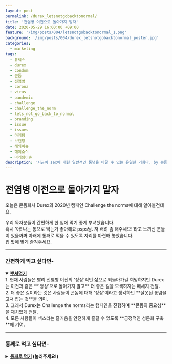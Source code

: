 ```yaml
---
layout: post
permalink: /durex_letsnotgobacktonormal/
title: '전염병 이전으로 돌아가지 말자'
date: 2020-05-29 16:00:00 +09:00
feature: '/img/posts/004/letsnotgobacktonormal_1.png'
background: '/img/posts/004/durex_letsnotgobacktonormal_poster.jpg'
categories:
  - marketing
tags:
  - 듀렉스
  - durex
  - condom
  - 콘돔
  - 전염병
  - corona
  - virus
  - pandemic
  - challenge
  - challenge_the_norm
  - lets_not_go_back_to_normal
  - branding
  - issue
  - issues
  - 마케팅
  - 브랜딩
  - 해외이슈
  - 해외소식
  - 마케팅이슈
description: '지금이 sex에 대한 일반적인 통념을 바꿀 수 있는 유일한 기회다. by 콘돔회사'
---
```


# 전염병 이전으로 돌아가지 말자

오늘은 콘돔회사 Durex의 2020년 캠페인 Challenge the norms에 대해 알아볼건데요.

우리 독자분들이 간편하게 한 입에 먹기 좋게 뿌셔놨습니다.<br>
혹시 '아! 나는 통으로 먹는거 좋아해요 psps님. 저 배려 좀 해주세요!'라고 느끼신 분들이 있을까봐 아래에 통째로 먹을 수 있도록 자리를 마련해 놓았습니다.<br>
입 맛에 맞게 즐겨주세요.
<hr class = 'hr_img'>

### 간편하게 먹고 싶다면-

<details open>
<summary><strong><u>뿌셔먹기</u></strong></summary>
<div markdown = "1">
1. 현재 사람들은 빨리 전염병 이전의 '정상'적인 삶으로 되돌아가길 희망하지만 Durex는 이전과 같은 **'정상'으로 돌아가지 말고** 더 좋은 길을 모색하자는 메세지 전달.<br>
2. 더 좋은 길이라는 것은 사람들이 콘돔에 대해 '정상'이라고 생각하던 **잘못된 통념을 고쳐 잡는 것**을 의미.<br>
3. 그래서 Durex는 Challenge the norms라는 캠페인을 진행하며 **콘돔의 중요성**을 재치있게 전달.<br>
4. 모든 사람들이 섹스라는 즐거움을 안전하게 즐길 수 있도록 **긍정적인 성문화 구축**에 기여.
</div>
</details>
<hr class = 'hr_img'>

### 통째로 먹고 싶다면-

<details>
<summary><strong><u>통째로 먹기</u> (눌러주세요!)</strong></summary>
<div markdown = "1">
<br>

최근 전염병의 기세가 한풀 기울어 격리조치를 완화하는 나라들이 하나 둘씩 생겨나고 있습니다. 시민들은 다시 이전처럼 돌아가고 싶다고 울부 짖고 있던 상황이라 매우 반가운 소식이 아닐 수가 없습니다.

그러나 콘돔회사 Durex는 사람들이 '이전처럼 돌아가고 싶다'고 말하는 것에 회의적입니다. 왜 그런지 알아보도록 하죠.

## 전염병이 만들어 낸 단어.

본격적으로 살펴보기 전, 해외에서 생겨난 새로운 단어가 있습니다.

바로 **coronavirus baby-boom.**

해외의 경우 락다운(격리조치) 때문에 coronavirus baby-boom이라는 뜻밖의 인구 통계적 호황(?)을 누리게 될 거라는 예측이 일반인들 사이에서 이야기가 오고갑니다. 커플, 부부 간 집에서 오붓하게 보내는 시간이 길어지다보니 자연스럽게 뜨거운 관계를 맺게 된다고 생각하는 거겠죠.

하지만 전문가들은 그 **반대의 결과**를 보여주었습니다.
Durex의 모회사인 Reckitt Benckiser의 락스만 나라시만 대표에 의하면 전염병 때문에 사람들이 섹스 하는 횟수가 줄었다라고 했습니다. Durex가 영국, 이탈리아, 중국, 남아공을 대상으로 섹스 설문조사를 한 결과, 사람들이 말하길 **사회적 거리두기 때문에** 섹스를 할 수 없다고 합니다.

쏠로는 밖에 나가 자기의 매력을 어필 할 수가 없어서, 커플들은 건강, 돈, 실업 위기 등의 이유로 섹스할 '맛'을 잃었다고 하는데요.

![social_distancing](/img/posts/004/social_distance.jpg)

> *하 나 참 매력있는데 어떻게 보여줄 방법이 없네!(고구마 x 10개)*

이들은 하루 빨리 과거처럼 '정상'적인 일상으로 돌아가길 희망하고 있습니다.
그러나 여기 과거처럼 정상으로 돌아가는 것에 반대하는 브랜드가 있습니다. Durex가 그 주인공이죠.

<img src = '/img/posts/004/durex_logo.png' alt = 'Durex 로고' class = 'img_center'>

## Challege the norms

오늘은 콘돔 브랜드 중 가장 유명한 Durex의 최근 캠페인 Challenge the norms를 소개해 드리려 합니다. norm이란 기본 or 스탠다드, 즉 정상이라는 뜻의 단어입니다. 이 캠페인은 섹스를 둘러싼 과거에 '정상'이라 생각했던 비정상적인 사고와 행동을 바꾸는 것을 목표로 하고 있습니다. 어떤 캠페인인지 살펴보기 전, Durex에 대해 잠깐 알아봅시다.

최초로 전류를 통한 불량검사 방식을 개발 및 도입한 브랜드이자 최초로 인체공학을 고려한 콘돔을 만들어 낸, 콘돔계의 선구자 Durex.

<img src = '/img/posts/004/durex_name.jfif' alt = 'Durex 이름의 의미' class = 'img_center'>

> *"We Believe Good Sex Should be For Everyone"<br>
> "기분 좋은 섹스는 모두를 위한 것이여야 한다."*

위 슬로건을 바탕으로 Durex는 기분 좋은 성관계를 위한 콘돔과 그 외 마사지 젤, 섹스 토이를 개발해오고 있습니다.

<hr class = 'hr_img'>

## Durex의 유쾌 & 응큼한 광고

Durex의 포스터 광고들을 보면 제품의 특성을 아주 잘 살린 말장난을 잘 하는 걸로 유명한데요. 년말이 다가올 때 진행한 포스터 광고 몇 가지 살펴보죠.

<img src = '/img/posts/004/durex_vibe.png' alt = 'Durex 남성용 바이브레이터' class = 'img_center'>

> *"The end is coming." 남자용 바이브레이터. <br>다가오는 년말을 의미하는 동시에 The end is coming(끝은 절정)이라는 뜻으로도 해석 되는 말장난.*

<img src = '/img/posts/004/end_shouldnt_be_only_thing_coming.png' alt = 'Durex 여성용 바이브레이터' class = 'img_center'>

> *"년말만 오면 안된다." 여성용 바이브레이터. <br>년말 뿐만 아니라 오르가즘도 온다는 뜻일까?*

<img src = '/img/posts/004/durexquickly.png' alt = 'Durex 사정지연 콘돔' class = 'img_center'>

> *"끝(년말)이 빨리 오지 않는다면 당신도 그러면 안된다." 남성용 사정지연 콘돔.<br>오이오이 너무 빠르면 안된다구(찡긋)*

<img src = '/img/posts/004/golden_ring2.png' alt = 'Durex 청혼 반지같은 금색 콘돔' class = 'img_center'>
> *"그녀가 응이라 했다. ㅅㅎ? 실화? 대애박! 예에에에쓰!" 황금색 콘돔. <br>마치 결혼 청혼 반지처럼 만들어놨네요 ㅋㅋㅋ.*

<img src = '/img/posts/004/trust_me.png' alt = '물로 가득 찼지만 새지 않는 Durex 콘돔' class = 'img_center'>

> *"믿어" 콘돔의 안정성 광고. <br>신뢰도 뿜뿜.*

언제나 유쾌하게 안전한 성관계를 장려하는 Durex가 최근 **Challenge the norms** 캠페인을 실시했습니다. 이 캠페인은 이번 전염병 시기를 기점으로 섹스에 대해 일반적으로 퍼져있는 **잘못된 'Norm'을 바로 잡는 것**을 목적으로 하고 있습니다. 그들이 말하는 잘못된 'Norm' 몇가지를 살펴보면 다음과 같습니다.

1. 하루 100만명이 불필요하게 성병에 감염이 ''정상''
2. 콘돔을 들고 다니는 여성을 비하하는 게 ''정상''
3. 콘돔 안끼는 쓰레기같은 변명이 ''정상''

Durex는

> *"Let's have good sex. Safe sex. For everyone, forever."<br>"기분 좋고 안전한 섹스를 합시다. 모두가, 영원히."*

라는 슬로건 아래 불안하고 안전하지 않은 성관계를 비판하고 사회에 만연한 섹스에 대한 비정상적인 '정상' 바꾸려는 것이죠.

## 락다운 이후 Durex가 보낸 메세지

Durex는 캠페인 시작 전 일관된 브랜드 톤(tone)을 갖추기 위해 올해 초부터 초석을 깔아놓았습니다. 올해 초 락다운이 시행 되고부터 현 상황과 맞물리는 브랜드의 진실성을 담은 메세지를 보내왔습니다. 몇 가지 읽어보도록 하겠습니다.

1.  > *"We’ve been protecting people since 1929. Now it’s your turn"<br>
   > 우린 1929년부터 사람들을 지켜왔습니다. 이젠 당신 차례에요.* <br>
   >
   > 성병과 인구폭발로부터 사람들을 지켜온 Durex, 당신은 집 안 머물면서 사람들을 지킬 수 있음을 이야기
2.  > *"Come together, apart. You don’t have to share a bed to have great sex"<br>
   > 함께 느끼세요. 떨어져서. 끝내주는 섹스를 위해 침대를 같이 쓸 필욘 없어요.*<br>
   >
   > 서로 거리를 두고 장난감을 이용한 섹스를 말하는 것일까?
3. > *"Staying in doesn’t mean you can’t explore."<br>
   > 갇혀있다고 모험이 없는게 아니에요.*<br>
   >
   > 집 안에서 자기 몸에 집중하고 탐험할 수 있음을 이야기

이렇듯 Durex는 사람들에게

1. **책임감**을 심어주고,
2. 섹스에 대한 **고정관념**을 공개적으로 바꾸며
3. 전염병을 극복하기 위해 격리된 상황을 극복할 수 있게 **새로운 즐길거리(?)**를 알려주는 등

즐겁고 안전한 섹스를 장려하고 있습니다.

<hr class='hr_img'>
## 마무리

우리나라 보고된 성병 발생수는 2014년 1만 2416건에서 매년 약 20% 증가하여 2018년 3만 1017건입니다.

국내 혼전임신 출생아 비율은 2001년 7.5%에서 2015년 17.8%로 나타나며 20~24세의 혼전임신 비율이 30%로 가장 높고 10대 후반이 23%죠.

피임에 대한 제대로 된 교육이 안되어 있고 본인의 쾌락만 생각한 잘못된 성관념 때문에 고통받는 사람들이 여전히 많은 것으로 알고 있습니다. Durex의 캠페인이 우리나라에서도 광고 되어 모두가 안전하게 즐길 수 있는 섹스를 위한 콘돔 문화를 만들었으면 하는 희망이 있습니다.

노콘노섹. 이쁜 사랑 하세요~ <3


지금까지, 세상 마케팅 이슈를 뿌시고 다니는 PSPS였습니다.

<span class = "reference">
*국내 성병발생수와 혼전임신 출생아 비율 통계는 질병관리본부에서 분석한 [2014년~2018년 국내 성매개감염병 신고 발생 동향](https://www.cdc.go.kr/board/board.es?mid=a20602010000&bid=0034&list_no=366792&act=view)에서 확인 가능함.
</span>

[다음 포스트: 500만원짜리 무료 축제](/canneslions_for_all)
